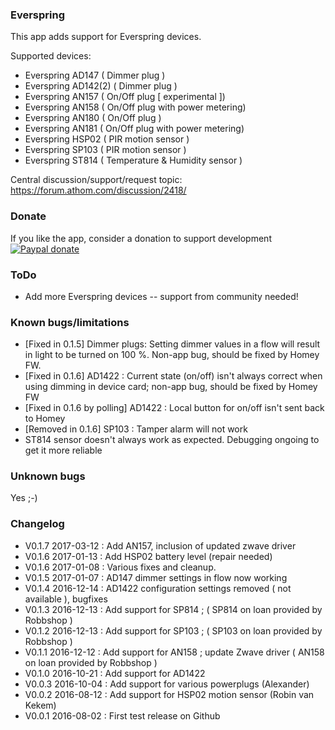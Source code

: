 ### Everspring

This app adds support for Everspring devices.

Supported devices:

- Everspring AD147 ( Dimmer plug )
- Everspring AD142(2) ( Dimmer plug )
- Everspring AN157 ( On/Off plug [ experimental ])
- Everspring AN158 ( On/Off plug with power metering)
- Everspring AN180 ( On/Off plug )
- Everspring AN181 ( On/Off plug with power metering)
- Everspring HSP02 ( PIR motion sensor )
- Everspring SP103 ( PIR motion sensor )
- Everspring ST814 ( Temperature & Humidity sensor )

Central discussion/support/request topic: https://forum.athom.com/discussion/2418/

### Donate

If you like the app, consider a donation to support development  
[![Paypal donate][pp-donate-image]][pp-donate-link]

### ToDo

- Add more Everspring devices -- support from community needed!

### Known bugs/limitations

- [Fixed in 0.1.5] Dimmer plugs: Setting dimmer values in a flow will result in light to be turned on 100 %. Non-app bug, should be fixed by Homey FW.
- [Fixed in 0.1.6] AD1422 : Current state (on/off) isn't always correct when using dimming in device card; non-app bug, should be fixed by Homey FW
- [Fixed in 0.1.6 by polling] AD1422 : Local button for on/off isn't sent back to Homey  
- [Removed in 0.1.6] SP103 : Tamper alarm will not work
- ST814 sensor doesn't always work as expected. Debugging ongoing to get it more reliable

### Unknown bugs

Yes ;-)

### Changelog

- V0.1.7 2017-03-12 : Add AN157, inclusion of updated zwave driver
- V0.1.6 2017-01-13 : Add HSP02 battery level (repair needed)
- V0.1.6 2017-01-08 : Various fixes and cleanup.
- V0.1.5 2017-01-07 : AD147 dimmer settings in flow now working
- V0.1.4 2016-12-14 : AD1422 configuration settings removed ( not available ), bugfixes
- V0.1.3 2016-12-13 : Add support for SP814 ; ( SP814 on loan provided by Robbshop )
- V0.1.2 2016-12-13 : Add support for SP103 ; ( SP103 on loan provided by Robbshop )
- V0.1.1 2016-12-12 : Add support for AN158 ; update Zwave driver ( AN158 on loan provided by Robbshop )
- V0.1.0 2016-10-21 : Add support for AD1422
- V0.0.3 2016-10-04 : Add support for various powerplugs (Alexander)
- V0.0.2 2016-08-12 : Add support for HSP02 motion sensor (Robin van Kekem)
- V0.0.1 2016-08-02 : First test release on Github

[pp-donate-link]: https://www.paypal.com/cgi-bin/webscr?cmd=_donations&business=ralf%40iae%2enl&lc=GB&item_name=homey%2deverspring&item_number=homey%2devohome&currency_code=EUR&bn=PP%2dDonationsBF%3abtn_donateCC_LG%2egif%3aNonHosted
[pp-donate-image]: https://www.paypalobjects.com/en_US/i/btn/btn_donateCC_LG.gif
